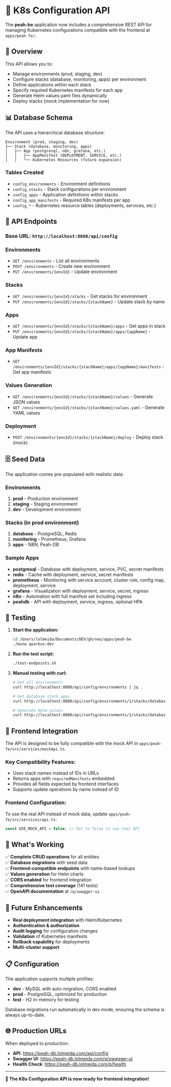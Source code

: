 # 🚀 K8s Configuration API

The **peah-be** application now includes a comprehensive REST API for managing Kubernetes configurations compatible with the frontend at `apps/peah-fe/`.

## 🎯 Overview

This API allows you to:
- Manage environments (prod, staging, dev)
- Configure stacks (database, monitoring, apps) per environment
- Define applications within each stack
- Specify required Kubernetes manifests for each app
- Generate Helm values.yaml files dynamically
- Deploy stacks (mock implementation for now)

## 📊 Database Schema

The API uses a hierarchical database structure:

```
Environment (prod, staging, dev)
├── Stack (database, monitoring, apps)
│   ├── App (postgresql, n8n, grafana, etc.)
│   │   ├── AppManifest (DEPLOYMENT, SERVICE, etc.)
│   │   └── Kubernetes Resources (future expansion)
```

### Tables Created
- `config_environments` - Environment definitions
- `config_stacks` - Stack configurations per environment
- `config_apps` - Application definitions within stacks
- `config_app_manifests` - Required K8s manifests per app
- `config_*` - Kubernetes resource tables (deployments, services, etc.)

## 🔧 API Endpoints

### Base URL: `http://localhost:8080/api/config`

### Environments
- `GET /environments` - List all environments
- `POST /environments` - Create new environment
- `PUT /environments/{envId}` - Update environment

### Stacks
- `GET /environments/{envId}/stacks` - Get stacks for environment
- `PUT /environments/{envId}/stacks/{stackName}` - Update stack by name

### Apps
- `GET /environments/{envId}/stacks/{stackName}/apps` - Get apps in stack
- `PUT /environments/{envId}/stacks/{stackName}/apps/{appName}` - Update app

### App Manifests
- `GET /environments/{envId}/stacks/{stackName}/apps/{appName}/manifests` - Get app manifests

### Values Generation
- `GET /environments/{envId}/stacks/{stackName}/values` - Generate JSON values
- `GET /environments/{envId}/stacks/{stackName}/values.yaml` - Generate YAML values

### Deployment
- `POST /environments/{envId}/stacks/{stackName}/deploy` - Deploy stack (mock)

## 🗄️ Seed Data

The application comes pre-populated with realistic data:

### Environments
1. **prod** - Production environment
2. **staging** - Staging environment  
3. **dev** - Development environment

### Stacks (in prod environment)
1. **database** - PostgreSQL, Redis
2. **monitoring** - Prometheus, Grafana
3. **apps** - N8N, Peah-DB

### Sample Apps
- **postgresql** - Database with deployment, service, PVC, secret manifests
- **redis** - Cache with deployment, service, secret manifests
- **prometheus** - Monitoring with service account, cluster role, config map, deployment, service
- **grafana** - Visualization with deployment, service, secret, ingress
- **n8n** - Automation with full manifest set including ingress
- **peahdb** - API with deployment, service, ingress, optional HPA

## 🧪 Testing

1. **Start the application:**
   ```bash
   cd /Users/lolmeida/Documents/DEV/gh/neu/apps/peah-be
   ./mvnw quarkus:dev
   ```

2. **Run the test script:**
   ```bash
   ./test-endpoints.sh
   ```

3. **Manual testing with curl:**
   ```bash
   # Get all environments
   curl http://localhost:8080/api/config/environments | jq .
   
   # Get database stack apps
   curl http://localhost:8080/api/config/environments/1/stacks/database/apps | jq .
   
   # Generate Helm values
   curl http://localhost:8080/api/config/environments/1/stacks/database/values | jq .
   ```

## 🔗 Frontend Integration

The API is designed to be fully compatible with the mock API in `apps/peah-fe/src/services/mockApi.ts`.

### Key Compatibility Features:
- Uses stack names instead of IDs in URLs
- Returns apps with `requiredManifests` embedded
- Provides all fields expected by frontend interfaces
- Supports update operations by name instead of ID

### Frontend Configuration:
To use the real API instead of mock data, update `apps/peah-fe/src/services/api.ts`:
```typescript
const USE_MOCK_API = false; // Set to false to use real API
```

## 🚀 What's Working

✅ **Complete CRUD operations** for all entities  
✅ **Database migrations** with seed data  
✅ **Frontend-compatible endpoints** with name-based lookups  
✅ **Values generation** for Helm charts  
✅ **CORS enabled** for frontend integration  
✅ **Comprehensive test coverage** (141 tests)  
✅ **OpenAPI documentation** at `/q/swagger-ui`  

## 🔮 Future Enhancements

- **Real deployment integration** with Helm/Kubernetes
- **Authentication & authorization**
- **Audit logging** for configuration changes
- **Validation** of Kubernetes manifests
- **Rollback capability** for deployments
- **Multi-cluster support**

## 📋 Configuration

The application supports multiple profiles:
- **dev** - MySQL with auto-migration, CORS enabled
- **prod** - PostgreSQL, optimized for production
- **test** - H2 in-memory for testing

Database migrations run automatically in dev mode, ensuring the schema is always up-to-date.

## 🌐 Production URLs

When deployed to production:
- **API**: https://peah-db.lolmeida.com/api/config
- **Swagger UI**: https://peah-db.lolmeida.com/q/swagger-ui
- **Health Check**: https://peah-db.lolmeida.com/q/health

---

**🎉 The K8s Configuration API is now ready for frontend integration!**
